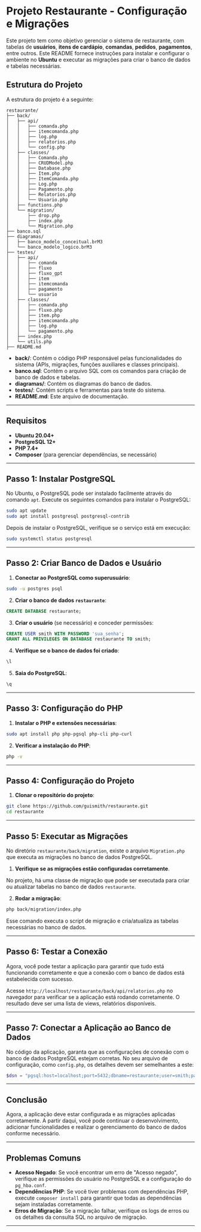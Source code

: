# Projeto Restaurante - Configuração e Migrações

Este projeto tem como objetivo gerenciar o sistema de restaurante, com tabelas de **usuários**, **itens de cardápio**, **comandas**, **pedidos**, **pagamentos**, entre outros. Este README fornece instruções para instalar e configurar o ambiente no **Ubuntu** e executar as migrações para criar o banco de dados e tabelas necessárias.

## Estrutura do Projeto

A estrutura do projeto é a seguinte:

```
restaurante/
├── back/
│   ├── api/
│   │   ├── comanda.php
│   │   ├── itemcomanda.php
│   │   ├── log.php
│   │   ├── relatorios.php
│   │   └── config.php
│   ├── classes/
│   │   ├── Comanda.php
│   │   ├── CRUDModel.php
│   │   ├── Database.php
│   │   ├── Item.php
│   │   ├── ItemComanda.php
│   │   ├── Log.php
│   │   ├── Pagamento.php
│   │   ├── Relatorios.php
│   │   └── Usuario.php
│   ├── functions.php
│   └── migration/
│       ├── drop.php
│       ├── index.php
│       └── Migration.php
├── banco.sql
├── diagramas/
│   ├── banco_modelo_conceitual.brM3
│   └── banco_modelo_logico.brM3
├── testes/
│   ├── api/
│   │   ├── comanda
│   │   ├── fluxo
│   │   ├── fluxo_gpt
│   │   ├── item
│   │   ├── itemcomanda
│   │   ├── pagamento
│   │   └── usuario
│   ├── classes/
│   │   ├── comanda.php
│   │   ├── fluxo.php
│   │   ├── item.php
│   │   ├── itemcomanda.php
│   │   ├── log.php
│   │   └── pagamento.php
│   ├── index.php
│   └── utils.php
├── README.md
```

- **back/**: Contém o código PHP responsável pelas funcionalidades do sistema (APIs, migrações, funções auxiliares e classes principais).
- **banco.sql**: Contém o arquivo SQL com os comandos para criação de banco de dados e tabelas.
- **diagramas/**: Contém os diagramas do banco de dados.
- **testes/**: Contém scripts e ferramentas para teste do sistema.
- **README.md**: Este arquivo de documentação.

---

## Requisitos

- **Ubuntu 20.04+**
- **PostgreSQL 12+**
- **PHP 7.4+**
- **Composer** (para gerenciar dependências, se necessário)

---

## Passo 1: Instalar PostgreSQL

No Ubuntu, o PostgreSQL pode ser instalado facilmente através do comando `apt`. Execute os seguintes comandos para instalar o PostgreSQL:

```bash
sudo apt update
sudo apt install postgresql postgresql-contrib
```

Depois de instalar o PostgreSQL, verifique se o serviço está em execução:

```bash
sudo systemctl status postgresql
```

---

## Passo 2: Criar Banco de Dados e Usuário

1. **Conectar ao PostgreSQL como superusuário**:

```bash
sudo -u postgres psql
```

2. **Criar o banco de dados `restaurante`**:

```sql
CREATE DATABASE restaurante;
```

3. **Criar o usuário** (se necessário) e conceder permissões:

```sql
CREATE USER smith WITH PASSWORD 'sua_senha';
GRANT ALL PRIVILEGES ON DATABASE restaurante TO smith;
```

4. **Verifique se o banco de dados foi criado**:

```sql
\l
```

5. **Saia do PostgreSQL**:

```sql
\q
```

---

## Passo 3: Configuração do PHP

1. **Instalar o PHP e extensões necessárias**:

```bash
sudo apt install php php-pgsql php-cli php-curl
```

2. **Verificar a instalação do PHP**:

```bash
php -v
```

---

## Passo 4: Configuração do Projeto

1. **Clonar o repositório do projeto**:

```bash
git clone https://github.com/guismith/restaurante.git
cd restaurante
```

---

## Passo 5: Executar as Migrações

No diretório `restaurante/back/migration`, existe o arquivo `Migration.php` que executa as migrações no banco de dados PostgreSQL.

1. **Verifique se as migrações estão configuradas corretamente**.

No projeto, há uma classe de migração que pode ser executada para criar ou atualizar tabelas no banco de dados `restaurante`.

2. **Rodar a migração**:

```bash
php back/migration/index.php
```

Esse comando executa o script de migração e cria/atualiza as tabelas necessárias no banco de dados.

---

## Passo 6: Testar a Conexão

Agora, você pode testar a aplicação para garantir que tudo está funcionando corretamente e que a conexão com o banco de dados está estabelecida com sucesso.

Acesse `http://localhost/restaurante/back/api/relatorios.php` no navegador para verificar se a aplicação está rodando corretamente.
O resultado deve ser uma lista de views, relatórios disponíveis.

---

## Passo 7: Conectar a Aplicação ao Banco de Dados

No código da aplicação, garanta que as configurações de conexão com o banco de dados PostgreSQL estejam corretas. No seu arquivo de configuração, como `config.php`, os detalhes devem ser semelhantes a este:

```php
$dsn = "pgsql:host=localhost;port=5432;dbname=restaurante;user=smith;password=sua_senha";
```

---

## Conclusão

Agora, a aplicação deve estar configurada e as migrações aplicadas corretamente. A partir daqui, você pode continuar o desenvolvimento, adicionar funcionalidades e realizar o gerenciamento do banco de dados conforme necessário.

---

## Problemas Comuns

- **Acesso Negado**: Se você encontrar um erro de "Acesso negado", verifique as permissões do usuário no PostgreSQL e a configuração do `pg_hba.conf`.
- **Dependências PHP**: Se você tiver problemas com dependências PHP, execute `composer install` para garantir que todas as dependências sejam instaladas corretamente.
- **Erros de Migração**: Se a migração falhar, verifique os logs de erros ou os detalhes da consulta SQL no arquivo de migração.

---